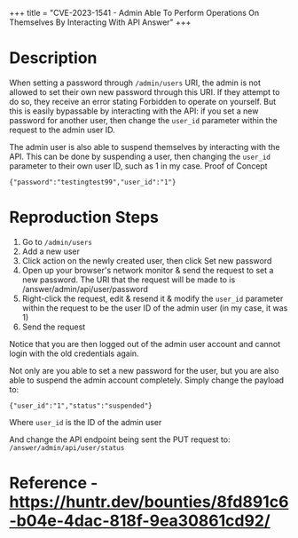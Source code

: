 +++
title = "CVE-2023-1541 - Admin Able To Perform Operations On Themselves By Interacting With API Answer"
+++

# Description

When setting a password through `/admin/users` URI, the admin is not allowed to set their own new password through this URI. If they attempt to do so, they receive an error stating Forbidden to operate on yourself. But this is easily bypassable by interacting with the API: if you set a new password for another user, then change the `user_id` parameter within the request to the admin user ID.

The admin user is also able to suspend themselves by interacting with the API. This can be done by suspending a user, then changing the `user_id` parameter to their own user ID, such as 1 in my case.
Proof of Concept


`{"password":"testingtest99","user_id":"1"}`


# Reproduction Steps

1. Go to `/admin/users`
2. Add a new user
3. Click action on the newly created user, then click Set new password
4. Open up your browser's network monitor & send the request to set a new password. The URI that the request will be made to is /answer/admin/api/user/password
5. Right-click the request, edit & resend it & modify the `user_id` parameter within the request to be the user ID of the admin user (in my case, it was 1)
6. Send the request

Notice that you are then logged out of the admin user account and cannot login with the old credentials again.

Not only are you able to set a new password for the user, but you are also able to suspend the admin account completely. Simply change the payload to:

`{"user_id":"1","status":"suspended"}`

Where `user_id` is the ID of the admin user

And change the API endpoint being sent the PUT request to: `/answer/admin/api/user/status`

# Reference - https://huntr.dev/bounties/8fd891c6-b04e-4dac-818f-9ea30861cd92/
